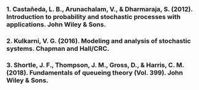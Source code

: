 ### 1. Castañeda, L. B., Arunachalam, V., & Dharmaraja, S. (2012). Introduction to probability and stochastic processes with applications. John Wiley & Sons.
### 2. Kulkarni, V. G. (2016). Modeling and analysis of stochastic systems. Chapman and Hall/CRC.
### 3. Shortle, J. F., Thompson, J. M., Gross, D., & Harris, C. M. (2018). Fundamentals of queueing theory (Vol. 399). John Wiley & Sons.
